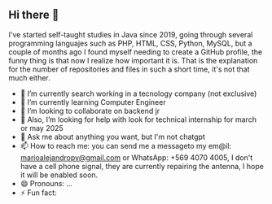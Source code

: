 ## Hi there 👋

I've started self-taught studies in Java since 2019, going through several programming languajes such as PHP, HTML, CSS, Python, MySQL, but a couple of months ago I found myself needing to create a GitHub profile, the funny thing is that now I realize how important it is. That is the explanation for the number of repositories and files in such a short time, it's not that much either.
<!--
**MarioPerezV/MarioPerezV** is a ✨ _special_ ✨ repository because its `README.md` (this file) appears on your GitHub profile.
Here are some ideas to get you started:
-->
- 🔭 I’m currently search working in a tecnology company (not exclusive)
- 🌱 I’m currently learning Computer Engineer
- 👯 I’m looking to collaborate on backend jr
- 🤔 Also, I’m looking for help with look for technical internship for march or may 2025
- 💬 Ask me about anything you want, but I'm not chatgpt
- 📫 How to reach me: you can send me a messageto my em@il: marioalejandropv@gmail.com or WhatsApp: +569 4070 4005, I don't have a cell phone signal, they are currently repairing the antenna, I hope it will be enabled soon.
- 😄 Pronouns: ...
- ⚡ Fun fact: 


